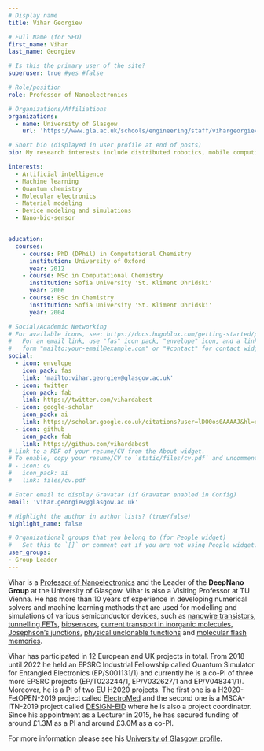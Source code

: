 ```yaml
---
# Display name
title: Vihar Georgiev

# Full Name (for SEO)
first_name: Vihar
last_name: Georgiev

# Is this the primary user of the site?
superuser: true #yes #false

# Role/position
role: Professor of Nanoelectronics

# Organizations/Affiliations
organizations:
  - name: University of Glasgow
    url: 'https://www.gla.ac.uk/schools/engineering/staff/vihargeorgiev/#'

# Short bio (displayed in user profile at end of posts)
bio: My research interests include distributed robotics, mobile computing and programmable matter.

interests:
  - Artificial intelligence
  - Machine learning
  - Quantum chemistry
  - Molecular electronics
  - Material modeling 
  - Device modeling and simulations
  - Nano-bio-sensor


education:
  courses:
    - course: PhD (DPhil) in Computational Chemistry
      institution: University of Oxford
      year: 2012
    - course: MSc in Computational Chemistry
      institution: Sofia University 'St. Kliment Ohridski'
      year: 2006
    - course: BSc in Chemistry
      institution: Sofia University 'St. Kliment Ohridski'
      year: 2004

# Social/Academic Networking
# For available icons, see: https://docs.hugoblox.com/getting-started/page-builder/#icons
#   For an email link, use "fas" icon pack, "envelope" icon, and a link in the
#   form "mailto:your-email@example.com" or "#contact" for contact widget.
social:
  - icon: envelope
    icon_pack: fas
    link: 'mailto:vihar.georgiev@glasgow.ac.uk'
  - icon: twitter
    icon_pack: fab
    link: https://twitter.com/vihardabest
  - icon: google-scholar
    icon_pack: ai
    link: https://scholar.google.co.uk/citations?user=lDO0os0AAAAJ&hl=en
  - icon: github
    icon_pack: fab
    link: https://github.com/vihardabest
# Link to a PDF of your resume/CV from the About widget.
# To enable, copy your resume/CV to `static/files/cv.pdf` and uncomment the lines below.
# - icon: cv
#   icon_pack: ai
#   link: files/cv.pdf

# Enter email to display Gravatar (if Gravatar enabled in Config)
email: 'vihar.georgiev@glasgow.ac.uk'

# Highlight the author in author lists? (true/false)
highlight_name: false

# Organizational groups that you belong to (for People widget)
#   Set this to `[]` or comment out if you are not using People widget.
user_groups:  
- Group Leader
---
```


Vihar is a [Professor of Nanoelectronics](https://www.gla.ac.uk/schools/engineering/staff/vihargeorgiev/#) and the Leader of the **DeepNano Group** at the University of Glasgow. Vihar is also a Visiting Professor at TU Vienna. He has more than 10 years of experience in developing numerical solvers and machine learning methods that are used for modelling and simulations of various semiconductor devices, such as [nanowire transistors](https://ieeexplore.ieee.org/document/7847436), [tunnelling FETs](https://iopscience.iop.org/article/10.1088/1361-6528/abd125), [biosensors](https://www.sciencedirect.com/science/article/pii/S0038110122001460), [current transport in inorganic molecules](https://pubs.acs.org/doi/10.1021/acs.jpcc.0c11038), [Josephson’s junctions](https://iopscience.iop.org/article/10.1088/1361-6528/ac5f2e), [physical unclonable functions](https://www.sciencedirect.com/science/article/pii/S0038110122001113?via%3Dihub) and [molecular flash memories](https://www.nature.com/articles/nature13951).

Vihar has participated in 12 European and UK projects in total. From 2018 until 2022 he held an EPSRC Industrial Fellowship called Quantum Simulator for Entangled Electronics (EP/S001131/1) and currently he is a co-PI of three more EPSRC projects (EP/T023244/1, EP/V032627/1 and EP/V048341/1). Moreover, he is a PI of two EU H2020 projects. The first one is a H2020-FetOPEN-2019 project called [ElectroMed](https://www.electromed.eu/) and the second one is a MSCA-ITN-2019 project called [DESIGN-EID](https://www.gla.ac.uk/research/az/design-eid/) where he is also a project coordinator. Since his appointment as a Lecturer in 2015, he has  secured funding of around £1.3M as a PI and around £3.0M as a co-PI.

For more information please see his [University of Glasgow profile](https://www.gla.ac.uk/schools/engineering/staff/vihargeorgiev/#).